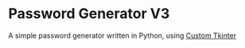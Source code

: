 # Password Generator V3
A simple password generator written in Python, using [Custom Tkinter](https://github.com/TomSchimansky/CustomTkinter)

